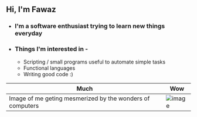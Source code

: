 ## Hi, I'm Fawaz 

- ### I'm a software enthusiast trying to learn new things everyday
- ### Things I'm interested in -
  - Scripting / small programs useful to automate simple tasks
  - Functional languages
  - Writing good code :)

| Much | Wow |
| -------- | -------- |
| Image of me geting mesmerized by the wonders of computers | ![image](https://github.com/derpynerd/DerpyNerd/assets/70688771/7b8e6229-234a-462d-95bf-c91f871f9545) |
